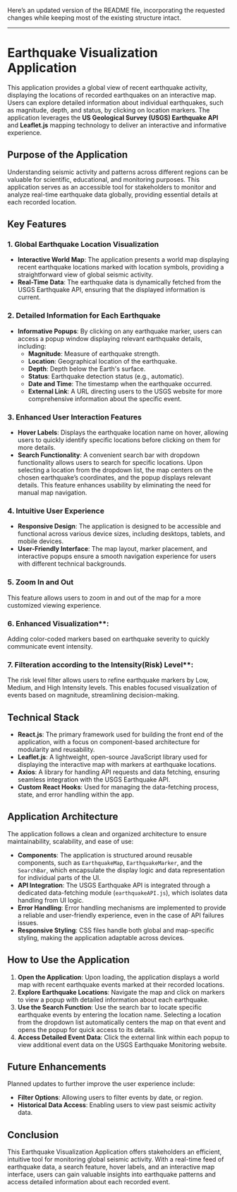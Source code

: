 <!-- # Earthquake Visualization Application

This application provides a global view of recent earthquake activity, displaying the locations of recorded earthquakes on an interactive map. Users can explore detailed information about individual earthquakes, such as magnitude, depth, and status, by clicking on location markers. The application leverages the **US Geological Survey (USGS) Earthquake API** and **Leaflet.js** mapping technology to deliver an interactive and informative experience.

## Purpose of the Application

Understanding seismic activity and patterns across different regions can be valuable for scientific, educational, and monitoring purposes. This application serves as an accessible tool for stakeholders to monitor and analyze real-time earthquake data globally, providing essential details at each recorded location.

## Key Features

### 1. Global Earthquake Location Visualization

- **Interactive World Map**: The application presents a world map displaying recent earthquake locations marked with location symbols, providing a straightforward view of global seismic activity.
- **Real-Time Data**: The earthquake data is dynamically fetched from the USGS Earthquake API, ensuring that the displayed information is current.

### 2. Detailed Information for Each Earthquake

- **Informative Popups**: By clicking on any earthquake marker, users can access a popup window displaying relevant earthquake details, including:
  - **Magnitude**: Measure of earthquake strength.
  - **Location**: Geographical location of the earthquake.
  - **Depth**: Depth below the Earth's surface.
  - **Status**: Earthquake detection status (e.g., automatic).
  - **Date and Time**: The timestamp when the earthquake occurred.
  - **External Link**: A URL directing users to the USGS website for more comprehensive information about the specific event.

### 3. Intuitive User Experience

- **Responsive Design**: The application is designed to be accessible and functional across various device sizes, including desktops, tablets, and mobile devices.
- **User-Friendly Interface**: The map layout, marker placement, and interactive popups ensure a smooth navigation experience for users with different technical backgrounds.

### 4. Zoom in and Zoom Out
This feature allows users to zoom in and zoom out the content or element.

## Technical Stack

- **React.js**: The primary framework used for building the front end of the application, with a focus on component-based architecture for modularity and reusability.
- **Leaflet.js**: A lightweight, open-source JavaScript library used for displaying the interactive map with markers at earthquake locations.
- **Axios**: A library for handling API requests and data fetching, ensuring seamless integration with the USGS Earthquake API.
- **Custom React Hooks**: Used for managing the data-fetching process, state, and error handling within the app.

## Application Architecture

The application follows a clean and organized architecture to ensure maintainability, scalability, and ease of use:

- **Components**: The application is structured around reusable components, such as `EarthquakeMap`, `EarthquakeMarker`, which encapsulate the display logic and data representation for individual parts of the UI.
- **API Integration**: The USGS Earthquake API is integrated through a dedicated data-fetching module (`earthquakeAPI.js`), which isolates data handling from UI logic.
- **Error Handling**: Error boundaries and network error handling mechanisms are implemented to provide a reliable and user-friendly experience, even in the case of API failures or network issues.
- **Responsive Styling**: CSS files handle both global and map-specific styling, making the application adaptable across devices.

## How to Use the Application

1. **Open the Application**: Upon loading, the application displays a world map with recent earthquake events marked at their recorded locations.
2. **Explore Earthquake Locations**: Navigate the map and click on markers to view a popup with detailed information about each earthquake.
3. **Access Detailed Event Data**: Click the external link within each popup to view additional event data on the USGS Earthquake Monitoring website.

## Future Enhancements

Planned updates to further improve the user experience include:
- **Filter Options**: Allowing users to filter events by magnitude, date, or region.
- **Enhanced Visualization**: Adding color-coded markers based on earthquake severity to quickly communicate event intensity.
- **Historical Data Access**: Enabling users to view past seismic activity data.

## Conclusion

This Earthquake Visualization Application offers stakeholders an efficient, intuitive tool for monitoring global seismic activity. With a real-time feed of earthquake data and an interactive map interface, users can gain valuable insights into earthquake patterns and access detailed information about each recorded event. -->



Here’s an updated version of the README file, incorporating the requested changes while keeping most of the existing structure intact.

---

# Earthquake Visualization Application

This application provides a global view of recent earthquake activity, displaying the locations of recorded earthquakes on an interactive map. Users can explore detailed information about individual earthquakes, such as magnitude, depth, and status, by clicking on location markers. The application leverages the **US Geological Survey (USGS) Earthquake API** and **Leaflet.js** mapping technology to deliver an interactive and informative experience.

## Purpose of the Application

Understanding seismic activity and patterns across different regions can be valuable for scientific, educational, and monitoring purposes. This application serves as an accessible tool for stakeholders to monitor and analyze real-time earthquake data globally, providing essential details at each recorded location.

## Key Features

### 1. Global Earthquake Location Visualization

- **Interactive World Map**: The application presents a world map displaying recent earthquake locations marked with location symbols, providing a straightforward view of global seismic activity.
- **Real-Time Data**: The earthquake data is dynamically fetched from the USGS Earthquake API, ensuring that the displayed information is current.

### 2. Detailed Information for Each Earthquake

- **Informative Popups**: By clicking on any earthquake marker, users can access a popup window displaying relevant earthquake details, including:
  - **Magnitude**: Measure of earthquake strength.
  - **Location**: Geographical location of the earthquake.
  - **Depth**: Depth below the Earth's surface.
  - **Status**: Earthquake detection status (e.g., automatic).
  - **Date and Time**: The timestamp when the earthquake occurred.
  - **External Link**: A URL directing users to the USGS website for more comprehensive information about the specific event.

### 3. Enhanced User Interaction Features

- **Hover Labels**: Displays the earthquake location name on hover, allowing users to quickly identify specific locations before clicking on them for more details.
- **Search Functionality**: A convenient search bar with dropdown functionality allows users to search for specific locations. Upon selecting a location from the dropdown list, the map centers on the chosen earthquake’s coordinates, and the popup displays relevant details. This feature enhances usability by eliminating the need for manual map navigation.

### 4. Intuitive User Experience

- **Responsive Design**: The application is designed to be accessible and functional across various device sizes, including desktops, tablets, and mobile devices.
- **User-Friendly Interface**: The map layout, marker placement, and interactive popups ensure a smooth navigation experience for users with different technical backgrounds.

### 5. Zoom In and Out
This feature allows users to zoom in and out of the map for a more customized viewing experience.

### 6. Enhanced Visualization**: 
Adding color-coded markers based on earthquake severity to quickly communicate event intensity.

### 7. Filteration according to the Intensity(Risk) Level**: 
The risk level filter allows users to refine earthquake markers by Low, Medium, and High Intensity levels. This enables focused visualization of events based on magnitude, streamlining decision-making.


## Technical Stack

- **React.js**: The primary framework used for building the front end of the application, with a focus on component-based architecture for modularity and reusability.
- **Leaflet.js**: A lightweight, open-source JavaScript library used for displaying the interactive map with markers at earthquake locations.
- **Axios**: A library for handling API requests and data fetching, ensuring seamless integration with the USGS Earthquake API.
- **Custom React Hooks**: Used for managing the data-fetching process, state, and error handling within the app.

## Application Architecture

The application follows a clean and organized architecture to ensure maintainability, scalability, and ease of use:

- **Components**: The application is structured around reusable components, such as `EarthquakeMap`, `EarthquakeMarker`, and the `SearchBar`, which encapsulate the display logic and data representation for individual parts of the UI.
- **API Integration**: The USGS Earthquake API is integrated through a dedicated data-fetching module (`earthquakeAPI.js`), which isolates data handling from UI logic.
- **Error Handling**: Error handling mechanisms are implemented to provide a reliable and user-friendly experience, even in the case of API failures issues.
- **Responsive Styling**: CSS files handle both global and map-specific styling, making the application adaptable across devices.

## How to Use the Application

1. **Open the Application**: Upon loading, the application displays a world map with recent earthquake events marked at their recorded locations.
2. **Explore Earthquake Locations**: Navigate the map and click on markers to view a popup with detailed information about each earthquake.
3. **Use the Search Function**: Use the search bar to locate specific earthquake events by entering the location name. Selecting a location from the dropdown list automatically centers the map on that event and opens the popup for quick access to its details.
4. **Access Detailed Event Data**: Click the external link within each popup to view additional event data on the USGS Earthquake Monitoring website.

## Future Enhancements

Planned updates to further improve the user experience include:
- **Filter Options**: Allowing users to filter events by date, or region.
- **Historical Data Access**: Enabling users to view past seismic activity data.

## Conclusion

This Earthquake Visualization Application offers stakeholders an efficient, intuitive tool for monitoring global seismic activity. With a real-time feed of earthquake data, a search feature, hover labels, and an interactive map interface, users can gain valuable insights into earthquake patterns and access detailed information about each recorded event.